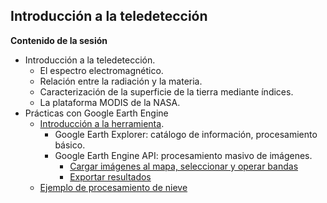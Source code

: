 ## Introducción a la teledetección

**Contenido de la sesión**

+ Introducción a la teledetección.
  + El espectro electromagnético.
  + Relación entre la radiación y la materia.
  + Caracterización de la superficie de la tierra mediante índices.
  + La plataforma MODIS de la NASA.
+ Prácticas con Google Earth Engine
  + [Introducción a la herramienta](https://developers.google.com/earth-engine/).
     + Google Earth Explorer: catálogo de información, procesamiento básico.
     + Google Earth Engine API: procesamiento masivo de imágenes.
         + [Cargar imágenes al mapa, seleccionar y operar bandas](https://developers.google.com/earth-engine/getstarted)
         + [Exportar resultados ](https://developers.google.com/earth-engine/exporting)
   + [Ejemplo de procesamiento de nieve](https://sites.google.com/site/globalsnowobservatory/home/simple-tutorial/short-tutorial/introduction)
  

  




